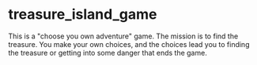 # treasure_island_game
This is a "choose you own adventure" game. The mission is to find the treasure. You make your own choices, and the choices lead you to finding the treasure or getting into some danger that ends the game.
